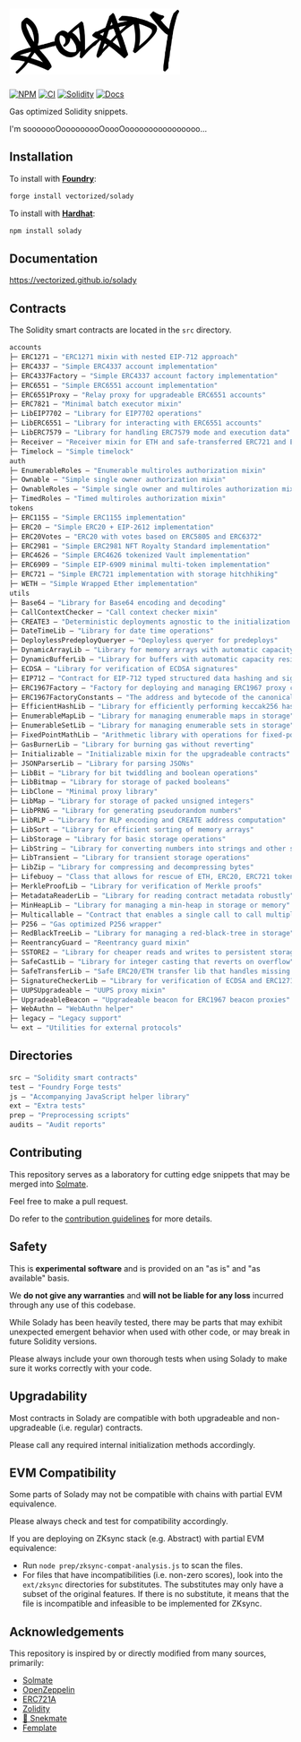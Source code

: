 # <img src="logo.svg" alt="solady" height="118"/>

[![NPM][npm-shield]][npm-url]
[![CI][ci-shield]][ci-url]
[![Solidity][solidity-shield]][solidity-ci-url]
[![Docs][docs-shield]][docs-url]

Gas optimized Solidity snippets.

I'm sooooooOooooooooOoooOoooooooooooooooo...

## Installation

To install with [**Foundry**](https://github.com/foundry-rs/foundry):

```sh
forge install vectorized/solady
```

To install with [**Hardhat**](https://github.com/nomiclabs/hardhat):

```sh
npm install solady
```

## Documentation

https://vectorized.github.io/solady

## Contracts

The Solidity smart contracts are located in the `src` directory.

```ml
accounts
├─ ERC1271 — "ERC1271 mixin with nested EIP-712 approach"
├─ ERC4337 — "Simple ERC4337 account implementation"
├─ ERC4337Factory — "Simple ERC4337 account factory implementation"
├─ ERC6551 — "Simple ERC6551 account implementation"
├─ ERC6551Proxy — "Relay proxy for upgradeable ERC6551 accounts"
├─ ERC7821 — "Minimal batch executor mixin"
├─ LibEIP7702 — "Library for EIP7702 operations"
├─ LibERC6551 — "Library for interacting with ERC6551 accounts"
├─ LibERC7579 — "Library for handling ERC7579 mode and execution data"
├─ Receiver — "Receiver mixin for ETH and safe-transferred ERC721 and ERC1155 tokens"
├─ Timelock — "Simple timelock"
auth
├─ EnumerableRoles — "Enumerable multiroles authorization mixin"
├─ Ownable — "Simple single owner authorization mixin"
├─ OwnableRoles — "Simple single owner and multiroles authorization mixin"
├─ TimedRoles — "Timed multiroles authorization mixin"
tokens
├─ ERC1155 — "Simple ERC1155 implementation"
├─ ERC20 — "Simple ERC20 + EIP-2612 implementation"
├─ ERC20Votes — "ERC20 with votes based on ERC5805 and ERC6372"
├─ ERC2981 — "Simple ERC2981 NFT Royalty Standard implementation"
├─ ERC4626 — "Simple ERC4626 tokenized Vault implementation"
├─ ERC6909 — "Simple EIP-6909 minimal multi-token implementation"
├─ ERC721 — "Simple ERC721 implementation with storage hitchhiking"
├─ WETH — "Simple Wrapped Ether implementation"
utils
├─ Base64 — "Library for Base64 encoding and decoding"
├─ CallContextChecker — "Call context checker mixin"
├─ CREATE3 — "Deterministic deployments agnostic to the initialization code"
├─ DateTimeLib — "Library for date time operations"
├─ DeploylessPredeployQueryer — "Deployless queryer for predeploys"
├─ DynamicArrayLib — "Library for memory arrays with automatic capacity resizing"
├─ DynamicBufferLib — "Library for buffers with automatic capacity resizing"
├─ ECDSA — "Library for verification of ECDSA signatures"
├─ EIP712 — "Contract for EIP-712 typed structured data hashing and signing"
├─ ERC1967Factory — "Factory for deploying and managing ERC1967 proxy contracts"
├─ ERC1967FactoryConstants — "The address and bytecode of the canonical ERC1967Factory"
├─ EfficientHashLib — "Library for efficiently performing keccak256 hashes"
├─ EnumerableMapLib — "Library for managing enumerable maps in storage"
├─ EnumerableSetLib — "Library for managing enumerable sets in storage"
├─ FixedPointMathLib — "Arithmetic library with operations for fixed-point numbers"
├─ GasBurnerLib — "Library for burning gas without reverting"
├─ Initializable — "Initializable mixin for the upgradeable contracts"
├─ JSONParserLib — "Library for parsing JSONs"
├─ LibBit — "Library for bit twiddling and boolean operations"
├─ LibBitmap — "Library for storage of packed booleans"
├─ LibClone — "Minimal proxy library"
├─ LibMap — "Library for storage of packed unsigned integers"
├─ LibPRNG — "Library for generating pseudorandom numbers"
├─ LibRLP — "Library for RLP encoding and CREATE address computation"
├─ LibSort — "Library for efficient sorting of memory arrays"
├─ LibStorage — "Library for basic storage operations"
├─ LibString — "Library for converting numbers into strings and other string operations"
├─ LibTransient — "Library for transient storage operations"
├─ LibZip — "Library for compressing and decompressing bytes"
├─ Lifebuoy — "Class that allows for rescue of ETH, ERC20, ERC721 tokens"
├─ MerkleProofLib — "Library for verification of Merkle proofs"
├─ MetadataReaderLib — "Library for reading contract metadata robustly"
├─ MinHeapLib — "Library for managing a min-heap in storage or memory"
├─ Multicallable — "Contract that enables a single call to call multiple methods on itself"
├─ P256 — "Gas optimized P256 wrapper"
├─ RedBlackTreeLib — "Library for managing a red-black-tree in storage"
├─ ReentrancyGuard — "Reentrancy guard mixin"
├─ SSTORE2 — "Library for cheaper reads and writes to persistent storage"
├─ SafeCastLib — "Library for integer casting that reverts on overflow"
├─ SafeTransferLib — "Safe ERC20/ETH transfer lib that handles missing return values"
├─ SignatureCheckerLib — "Library for verification of ECDSA and ERC1271 signatures"
├─ UUPSUpgradeable — "UUPS proxy mixin"
├─ UpgradeableBeacon — "Upgradeable beacon for ERC1967 beacon proxies"
├─ WebAuthn — "WebAuthn helper"
├─ legacy — "Legacy support"
└─ ext — "Utilities for external protocols"
```

## Directories

```ml
src — "Solidity smart contracts"
test — "Foundry Forge tests"
js — "Accompanying JavaScript helper library"
ext — "Extra tests"
prep — "Preprocessing scripts"
audits — "Audit reports"
```

## Contributing

This repository serves as a laboratory for cutting edge snippets that may be merged into [Solmate](https://github.com/transmissions11/solmate).

Feel free to make a pull request.

Do refer to the [contribution guidelines](https://github.com/Vectorized/solady/issues/19) for more details.

## Safety

This is **experimental software** and is provided on an "as is" and "as available" basis.

We **do not give any warranties** and **will not be liable for any loss** incurred through any use of this codebase.

While Solady has been heavily tested, there may be parts that may exhibit unexpected emergent behavior when used with other code, or may break in future Solidity versions.  

Please always include your own thorough tests when using Solady to make sure it works correctly with your code.  

## Upgradability

Most contracts in Solady are compatible with both upgradeable and non-upgradeable (i.e. regular) contracts. 

Please call any required internal initialization methods accordingly.

## EVM Compatibility

Some parts of Solady may not be compatible with chains with partial EVM equivalence.

Please always check and test for compatibility accordingly.

If you are deploying on ZKsync stack (e.g. Abstract) with partial EVM equivalence:

- Run `node prep/zksync-compat-analysis.js` to scan the files.
- For files that have incompatibilities (i.e. non-zero scores), look into the `ext/zksync` directories for substitutes. The substitutes may only have a subset of the original features. If there is no substitute, it means that the file is incompatible and infeasible to be implemented for ZKsync.

## Acknowledgements

This repository is inspired by or directly modified from many sources, primarily:

- [Solmate](https://github.com/transmissions11/solmate)
- [OpenZeppelin](https://github.com/OpenZeppelin/openzeppelin-contracts)
- [ERC721A](https://github.com/chiru-labs/ERC721A)
- [Zolidity](https://github.com/z0r0z/zolidity)
- [🐍 Snekmate](https://github.com/pcaversaccio/snekmate)
- [Femplate](https://github.com/abigger87/femplate)

[npm-shield]: https://img.shields.io/npm/v/solady.svg
[npm-url]: https://www.npmjs.com/package/solady

[ci-shield]: https://img.shields.io/github/actions/workflow/status/vectorized/solady/ci.yml?branch=main&label=build
[ci-url]: https://github.com/vectorized/solady/actions/workflows/ci.yml

[solidity-shield]: https://img.shields.io/badge/solidity-%3E=0.8.4%20%3C=0.8.28-aa6746
[solidity-ci-url]: https://github.com/Vectorized/solady/actions/workflows/ci-all-via-ir.yml

[docs-shield]: https://img.shields.io/badge/docs-%F0%9F%93%84-blue
[docs-url]: https://vectorized.github.io/solady
